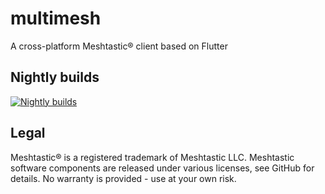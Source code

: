 # multimesh

A cross-platform Meshtastic® client based on Flutter

## Nightly builds
[![Nightly builds](https://app.bitrise.io/app/39797fbe-e2bc-4938-9ef2-6552671f060c/status.svg?token=LySOjGHyY7cfnRRCLOtSpw&branch=main)](https://app.bitrise.io/app/39797fbe-e2bc-4938-9ef2-6552671f060c?commit_message=Nightly)


## Legal
Meshtastic® is a registered trademark of Meshtastic LLC. Meshtastic software components are released under various licenses, see GitHub for details. No warranty is provided - use at your own risk.

